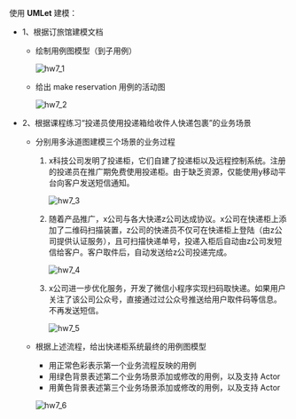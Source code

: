 使用 **UMLet** 建模：

- 1、根据订旅馆建模文档

  - 绘制用例图模型（到子用例）

    ![hw7_1](https://github.com/Zhanggen-sysu/Software-Analysis-Design-Homework/raw/master/Homework7/hw7_1.png)

  - 给出 make reservation 用例的活动图

    ![hw7_2](https://github.com/Zhanggen-sysu/Software-Analysis-Design-Homework/raw/master/Homework7/hw7_2.png)
- 2、根据课程练习“投递员使用投递箱给收件人快递包裹”的业务场景
  - 分别用多泳道图建模三个场景的业务过程

    1. x科技公司发明了投递柜，它们自建了投递柜以及远程控制系统。注册的投递员在推广期免费使用投递柜。由于缺乏资源，仅能使用y移动平台向客户发送短信通知。

       ![hw7_3](https://github.com/Zhanggen-sysu/Software-Analysis-Design-Homework/raw/master/Homework7/hw7_3.png)

    2. 随着产品推广，x公司与各大快递z公司达成协议。x公司在快递柜上添加了二维码扫描装置，z公司的快递员不仅可在快递柜上登陆（由z公司提供认证服务），且可扫描快递单号，投递入柜后自动由z公司发短信给客户。客户取件后，自动发送给z公司投递完成。

       ![hw7_4](https://github.com/Zhanggen-sysu/Software-Analysis-Design-Homework/raw/master/Homework7/hw7_4.png)

    3. x公司进一步优化服务，开发了微信小程序实现扫码取快递。如果用户关注了该公司公众号，直接通过过公众号推送给用户取件码等信息。不再发送短信。

       ![hw7_5](https://github.com/Zhanggen-sysu/Software-Analysis-Design-Homework/raw/master/Homework7/hw7_5.png)

  - 根据上述流程，给出快递柜系统最终的用例图模型
    - 用正常色彩表示第一个业务流程反映的用例
    - 用绿色背景表述第二个业务场景添加或修改的用例，以及支持 Actor
    - 用黄色背景表述第三个业务场景添加或修改的用例，以及支持 Actor

    ![hw7_6](https://github.com/Zhanggen-sysu/Software-Analysis-Design-Homework/raw/master/Homework7/hw7_6.png)